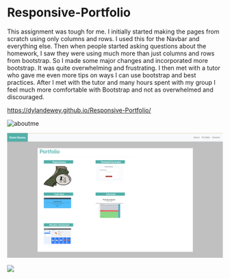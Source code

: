 # Responsive-Portfolio
This assignment was tough for me.  I initially started making the pages from scratch using only columns and rows.  I used this for the Navbar and everything else.  Then when people started asking questions about the homework, I saw they were using much more than just columns and rows from bootstrap.  So I made some major changes and incorporated more bootstrap.  It was quite overwhelming and frustrating.  I then met with a tutor who gave me even more tips on ways I can use bootstrap and best practices.  After I met with the tutor and many hours spent with my group I feel much more comfortable with Bootstrap and not as overwhelmed and discouraged.  

https://dylandewey.github.io/Responsive-Portfolio/

![aboutme](images/aboutme.png)

![portfolio](images/portfolio.png)

<img src="images/aboutme.png">
